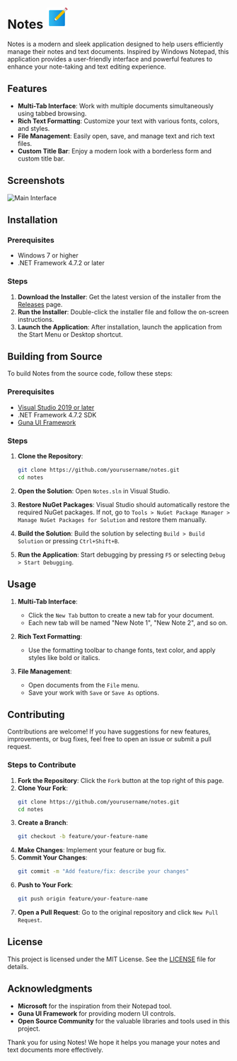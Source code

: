 # Notes  ![Logo](https://github.com/TopxT750/Notes/blob/release/Notes/Resources/Notes.png)

Notes is a modern and sleek application designed to help users efficiently manage their notes and text documents. Inspired by Windows Notepad, this application provides a user-friendly interface and powerful features to enhance your note-taking and text editing experience.

## Features

- **Multi-Tab Interface**: Work with multiple documents simultaneously using tabbed browsing.
- **Rich Text Formatting**: Customize your text with various fonts, colors, and styles.
- **File Management**: Easily open, save, and manage text and rich text files.
- **Custom Title Bar**: Enjoy a modern look with a borderless form and custom title bar.

## Screenshots

![Main Interface](https://github.com/TopxT750/Notes/assets/71926499/67eccf13-2d61-4ae4-a1f2-b52b79d2bfae)

## Installation

### Prerequisites

- Windows 7 or higher
- .NET Framework 4.7.2 or later

### Steps

1. **Download the Installer**: Get the latest version of the installer from the [Releases](https://github.com/TopxT750/notes/releases) page.
2. **Run the Installer**: Double-click the installer file and follow the on-screen instructions.
3. **Launch the Application**: After installation, launch the application from the Start Menu or Desktop shortcut.

## Building from Source

To build Notes from the source code, follow these steps:

### Prerequisites

- [Visual Studio 2019 or later](https://visualstudio.microsoft.com/)
- .NET Framework 4.7.2 SDK
- [Guna UI Framework](https://gunaui.com/)

### Steps

1. **Clone the Repository**:
   ```sh
   git clone https://github.com/yourusername/notes.git
   cd notes
   ```

2. **Open the Solution**:
   Open `Notes.sln` in Visual Studio.

3. **Restore NuGet Packages**:
   Visual Studio should automatically restore the required NuGet packages. If not, go to `Tools > NuGet Package Manager > Manage NuGet Packages for Solution` and restore them manually.

4. **Build the Solution**:
   Build the solution by selecting `Build > Build Solution` or pressing `Ctrl+Shift+B`.

5. **Run the Application**:
   Start debugging by pressing `F5` or selecting `Debug > Start Debugging`.

## Usage

1. **Multi-Tab Interface**:
   - Click the `New Tab` button to create a new tab for your document.
   - Each new tab will be named "New Note 1", "New Note 2", and so on.

2. **Rich Text Formatting**:
   - Use the formatting toolbar to change fonts, text color, and apply styles like bold or italics.

3. **File Management**:
   - Open documents from the `File` menu.
   - Save your work with `Save` or `Save As` options.

## Contributing

Contributions are welcome! If you have suggestions for new features, improvements, or bug fixes, feel free to open an issue or submit a pull request.

### Steps to Contribute

1. **Fork the Repository**: Click the `Fork` button at the top right of this page.
2. **Clone Your Fork**:
   ```sh
   git clone https://github.com/yourusername/notes.git
   cd notes
   ```
3. **Create a Branch**:
   ```sh
   git checkout -b feature/your-feature-name
   ```
4. **Make Changes**: Implement your feature or bug fix.
5. **Commit Your Changes**:
   ```sh
   git commit -m "Add feature/fix: describe your changes"
   ```
6. **Push to Your Fork**:
   ```sh
   git push origin feature/your-feature-name
   ```
7. **Open a Pull Request**: Go to the original repository and click `New Pull Request`.

## License

This project is licensed under the MIT License. See the [LICENSE](LICENSE) file for details.

## Acknowledgments

- **Microsoft** for the inspiration from their Notepad tool.
- **Guna UI Framework** for providing modern UI controls.
- **Open Source Community** for the valuable libraries and tools used in this project.

Thank you for using Notes! We hope it helps you manage your notes and text documents more effectively.
